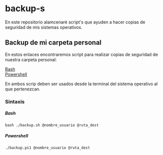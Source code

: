 # backup-s
En este repositorio alamcenaré script's que ayuden a hacer copias de seguridad de mis sistemas operativos.

## Backup de mi carpeta personal
En estos enlaces encontraremos script para realizar copias de seguridad de nuestra carpeta personal:

[Bash](https://github.com/raframmed/backup-s/blob/master/script/backup.sh)  
[Powershell](https://github.com/raframmed/backup-s/blob/master/script/backup.ps1)  
  
En ambos scrip deben ser usados desde la terminal del sistema operativo al que pertenezcan.  
### Sintaxis  
##### Bash  
`bash ./backup.sh @nombre_usuario @ruta_dest`  
##### Powershell  
`./backup.ps1 @nombre_usuario @ruta_dest`


